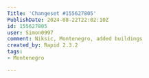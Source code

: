 ```yaml
---
Title: 'Changeset #155627805'
PublishDate: 2024-08-22T22:02:10Z
id: 155627805
user: Simon0997
comment: Niksic, Montenegro, added buildings
created_by: Rapid 2.3.2
tags:
- Montenegro

---
```

